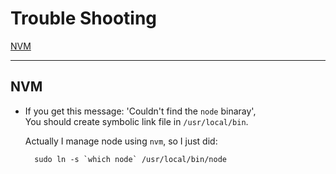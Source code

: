 # Trouble Shooting
[NVM](#nvm)

---
## NVM

- If you get this message: 'Couldn't find the `node` binaray',  
 You should create symbolic link file in `/usr/local/bin`.
    
    Actually I manage node using `nvm`, so I just did:  
    ```shell  
      sudo ln -s `which node` /usr/local/bin/node  
    ```
